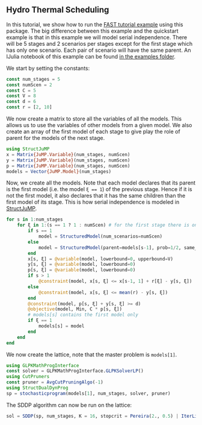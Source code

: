 ## Hydro Thermal Scheduling

In this tutorial, we show how to run the [FAST tutorial example](https://web.stanford.edu/~lcambier/fast/tuto.php) using this package.
The big difference between this example and the quickstart example is that in this example we will model serial independence.
There will be 5 stages and 2 scenarios per stages except for the first stage which has only one scenario.
Each pair of scenario will have the same parent.
An IJulia notebook of this example can be found [in the examples folder](https://github.com/JuliaStochOpt/StructDualDynProg.jl/blob/master/examples/Hydro_Thermal_Scheduling.ipynb).

We start by setting the constants:
```julia
const num_stages = 5
const numScen = 2
const C = 5
const V = 8
const d = 6
const r = [2, 10]
```

We now create a matrix to store all the variables of all the models.
This allows us to use the variables of other models from a given model.
We also create an array of the first model of each stage to give play the role of parent for the models of the next stage.
```julia
using StructJuMP
x = Matrix{JuMP.Variable}(num_stages, numScen)
y = Matrix{JuMP.Variable}(num_stages, numScen)
p = Matrix{JuMP.Variable}(num_stages, numScen)
models = Vector{JuMP.Model}(num_stages)
```

Now, we create all the models.
Note that each model declares that its parent is the first model (i.e. the model `ξ == 1`) of the previous stage.
Hence if it is not the first model, it also declares that it has the same children than the first model of its stage.
This is how serial independence is modeled in [StructJuMP](https://github.com/StructJuMP/StructJuMP.jl).
```julia
for s in 1:num_stages
    for ξ in 1:(s == 1 ? 1 : numScen) # for the first stage there is only 1 scenario
        if s == 1
            model = StructuredModel(num_scenarios=numScen)
        else
            model = StructuredModel(parent=models[s-1], prob=1/2, same_children_as=(ξ == 1 ? nothing : models[s]), id=ξ, num_scenarios=(s == num_stages ? 0 : numScen))
        end
        x[s, ξ] = @variable(model, lowerbound=0, upperbound=V)
        y[s, ξ] = @variable(model, lowerbound=0)
        p[s, ξ] = @variable(model, lowerbound=0)
        if s > 1
            @constraint(model, x[s, ξ] <= x[s-1, 1] + r[ξ] - y[s, ξ])
        else
            @constraint(model, x[s, ξ] <= mean(r) - y[s, ξ])
        end
        @constraint(model, p[s, ξ] + y[s, ξ] >= d)
        @objective(model, Min, C * p[s, ξ])
        # models[s] contains the first model only
        if ξ == 1
            models[s] = model
        end
    end
end
```

We now create the lattice, note that the master problem is `models[1]`.
```julia
using GLPKMathProgInterface
const solver = GLPKMathProgInterface.GLPKSolverLP()
using CutPruners
const pruner = AvgCutPruningAlgo(-1)
using StructDualDynProg
sp = stochasticprogram(models[1], num_stages, solver, pruner)
```

The SDDP algorithm can now be run on the lattice:
```julia
sol = SDDP(sp, num_stages, K = 16, stopcrit = Pereira(2., 0.5) | IterLimit(10))
```
